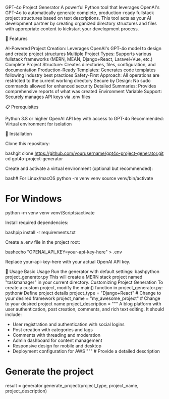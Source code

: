 GPT-4o Project Generator
A powerful Python tool that leverages OpenAI's GPT-4o to automatically generate complete, production-ready fullstack project structures based on text descriptions. This tool acts as your AI development partner by creating organized directory structures and files with appropriate content to kickstart your development process.

🌟 Features

AI-Powered Project Creation: Leverages OpenAI's GPT-4o model to design and create project structures
Multiple Project Types: Supports various fullstack frameworks (MERN, MEAN, Django+React, Laravel+Vue, etc.)
Complete Project Structure: Creates directories, files, configuration, and documentation
Production-Ready Templates: Generates code templates following industry best practices
Safety-First Approach: All operations are restricted to the current working directory
Secure by Design: No sudo commands allowed for enhanced security
Detailed Summaries: Provides comprehensive reports of what was created
Environment Variable Support: Securely manages API keys via .env files

📋 Prerequisites

Python 3.8 or higher
OpenAI API key with access to GPT-4o
Recommended: Virtual environment for isolation

🚀 Installation

Clone this repository:

bashgit clone https://github.com/yourusername/gpt4o-project-generator.git
cd gpt4o-project-generator

Create and activate a virtual environment (optional but recommended):

bash# For Linux/macOS
python -m venv venv
source venv/bin/activate

# For Windows
python -m venv venv
venv\Scripts\activate

Install required dependencies:

bashpip install -r requirements.txt

Create a .env file in the project root:

bashecho "OPENAI_API_KEY=your-api-key-here" > .env

Replace your-api-key-here with your actual OpenAI API key.

📝 Usage
Basic Usage
Run the generator with default settings:
bashpython project_generator.py
This will create a MERN stack project named "taskmanager" in your current directory.
Customizing Project Generation
To create a custom project, modify the main() function in project_generator.py:
python# Define project details
project_type = "Django+React"  # Change to your desired framework
project_name = "my_awesome_project"  # Change to your desired project name
project_description = """
A blog platform with user authentication, post creation, comments,
and rich text editing. It should include:
- User registration and authentication with social logins
- Post creation with categories and tags
- Comments with threading and moderation
- Admin dashboard for content management
- Responsive design for mobile and desktop
- Deployment configuration for AWS
"""  # Provide a detailed description

# Generate the project
result = generator.generate_project(project_type, project_name, project_description)
